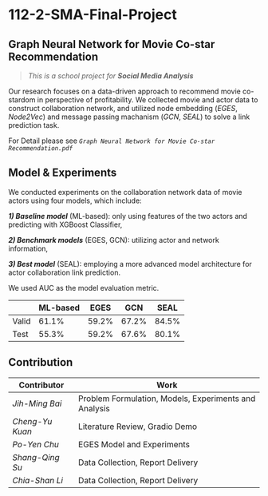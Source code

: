 # 112-2-SMA-Final-Project
## Graph Neural Network for Movie Co-star Recommendation
> *This is a school project for **Social Media Analysis***

Our research focuses on a data-driven approach to recommend movie co-stardom in perspective of profitability. We collected movie and actor data to construct collaboration network, and utilized node embedding (*EGES*, *Node2Vec*) and message passing machanism (*GCN*, *SEAL*) to solve a link prediction task.

For Detail please see *`Graph Neural Network for Movie Co-star Recommendation.pdf`*

Model & Experiments
-----------

We conducted experiments on the collaboration network data of movie actors using
four models, which include:

***1) Baseline model*** (ML-based): only using features of the
two actors and predicting with XGBoost Classifier, 

***2) Benchmark models*** (EGES,
GCN): utilizing actor and network information, 

***3) Best model*** (SEAL): employing a more advanced model architecture for actor collaboration link prediction. 

We used AUC as the model evaluation metric.

|       | ML-based |  EGES  | GCN | SEAL |
|-------|----------|--------|-----|------|
| Valid |   61.1%  |  59.2% | 67.2% | 84.5% |
| Test  |   55.3%  |  59.2% | 67.6% | 80.1% |

Contribution
-----------
| Contributor | Work |
|-------------|------|
| *Jih-Ming Bai* | Problem Formulation, Models, Experiments and Analysis |
| *Cheng-Yu Kuan* | Literature Review, Gradio Demo   |
| *Po-Yen Chu*    | EGES Model and Experiments       |
| *Shang-Qing Su* | Data Collection, Report Delivery |
| *Chia-Shan Li*  | Data Collection, Report Delivery |

